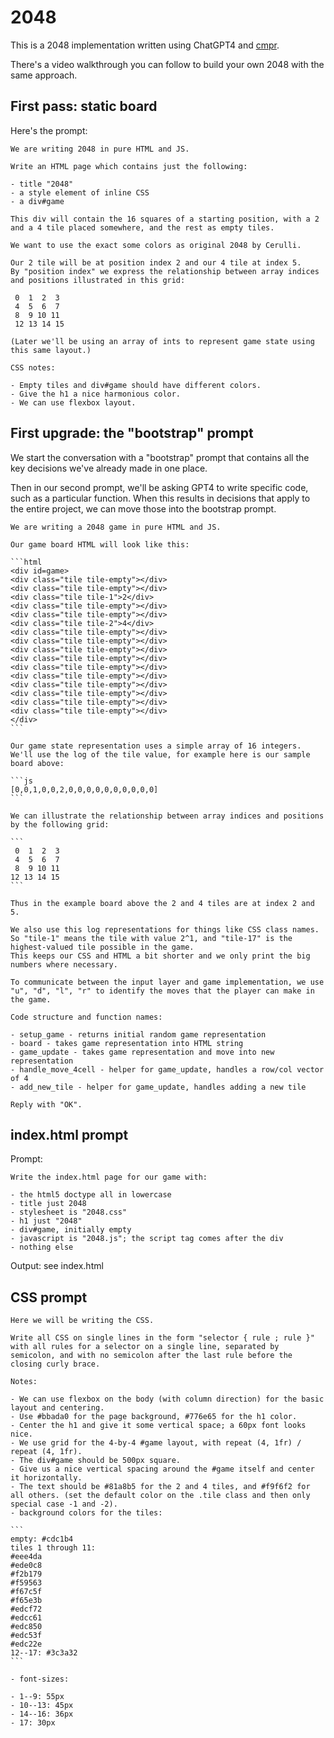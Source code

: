 # 2048

This is a 2048 implementation written using ChatGPT4 and [cmpr](https://github.com/inimino/cmpr).

There's a video walkthrough you can follow to build your own 2048 with the same approach.

## First pass: static board

Here's the prompt:

```
We are writing 2048 in pure HTML and JS.

Write an HTML page which contains just the following:

- title "2048"
- a style element of inline CSS
- a div#game

This div will contain the 16 squares of a starting position, with a 2 and a 4 tile placed somewhere, and the rest as empty tiles.

We want to use the exact some colors as original 2048 by Cerulli.

Our 2 tile will be at position index 2 and our 4 tile at index 5.
By "position index" we express the relationship between array indices and positions illustrated in this grid:

 0  1  2  3
 4  5  6  7
 8  9 10 11
 12 13 14 15

(Later we'll be using an array of ints to represent game state using this same layout.)

CSS notes:

- Empty tiles and div#game should have different colors.
- Give the h1 a nice harmonious color.
- We can use flexbox layout.
```

## First upgrade: the "bootstrap" prompt

We start the conversation with a "bootstrap" prompt that contains all the key decisions we've already made in one place.

Then in our second prompt, we'll be asking GPT4 to write specific code, such as a particular function.
When this results in decisions that apply to the entire project, we can move those into the bootstrap prompt.

````
We are writing a 2048 game in pure HTML and JS.

Our game board HTML will look like this:

```html
<div id=game>
<div class="tile tile-empty"></div>
<div class="tile tile-empty"></div>
<div class="tile tile-1">2</div>
<div class="tile tile-empty"></div>
<div class="tile tile-empty"></div>
<div class="tile tile-2">4</div>
<div class="tile tile-empty"></div>
<div class="tile tile-empty"></div>
<div class="tile tile-empty"></div>
<div class="tile tile-empty"></div>
<div class="tile tile-empty"></div>
<div class="tile tile-empty"></div>
<div class="tile tile-empty"></div>
<div class="tile tile-empty"></div>
<div class="tile tile-empty"></div>
<div class="tile tile-empty"></div>
</div>
```

Our game state representation uses a simple array of 16 integers.
We'll use the log of the tile value, for example here is our sample board above:

```js
[0,0,1,0,0,2,0,0,0,0,0,0,0,0,0,0]
```

We can illustrate the relationship between array indices and positions by the following grid:

```
 0  1  2  3
 4  5  6  7
 8  9 10 11
12 13 14 15
```

Thus in the example board above the 2 and 4 tiles are at index 2 and 5.

We also use this log representations for things like CSS class names.
So "tile-1" means the tile with value 2^1, and "tile-17" is the highest-valued tile possible in the game.
This keeps our CSS and HTML a bit shorter and we only print the big numbers where necessary.

To communicate between the input layer and game implementation, we use "u", "d", "l", "r" to identify the moves that the player can make in the game.

Code structure and function names:

- setup_game - returns initial random game representation
- board - takes game representation into HTML string
- game_update - takes game representation and move into new representation
- handle_move_4cell - helper for game_update, handles a row/col vector of 4
- add_new_tile - helper for game_update, handles adding a new tile

Reply with "OK".
````

## index.html prompt

Prompt:

```
Write the index.html page for our game with:

- the html5 doctype all in lowercase
- title just 2048
- stylesheet is "2048.css"
- h1 just "2048"
- div#game, initially empty
- javascript is "2048.js"; the script tag comes after the div
- nothing else
```

Output: see index.html

## CSS prompt

````
Here we will be writing the CSS.

Write all CSS on single lines in the form "selector { rule ; rule }" with all rules for a selector on a single line, separated by semicolon, and with no semicolon after the last rule before the closing curly brace.

Notes:

- We can use flexbox on the body (with column direction) for the basic layout and centering.
- Use #bbada0 for the page background, #776e65 for the h1 color.
- Center the h1 and give it some vertical space; a 60px font looks nice.
- We use grid for the 4-by-4 #game layout, with repeat (4, 1fr) / repeat (4, 1fr).
- The div#game should be 500px square.
- Give us a nice vertical spacing around the #game itself and center it horizontally.
- The text should be #81a8b5 for the 2 and 4 tiles, and #f9f6f2 for all others. (set the default color on the .tile class and then only special case -1 and -2).
- background colors for the tiles:

```
empty: #cdc1b4
tiles 1 through 11:
#eee4da
#ede0c8
#f2b179
#f59563
#f67c5f
#f65e3b
#edcf72
#edcc61
#edc850
#edc53f
#edc22e
12--17: #3c3a32
```

- font-sizes:

- 1--9: 55px
- 10--13: 45px
- 14--16: 36px
- 17: 30px
````
